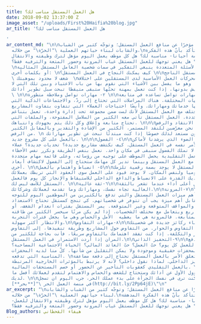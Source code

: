 ```yaml
---
title: هل العمل المستقل مناسب لك؟
date: 2018-09-02 13:37:00 Z
image_asset: "/uploads/First%20Haifia%20blog.jpg"
ar_title: 'هل العمل المستقل مناسب لك؟

'
ar_content_md: "\n\nكثر الحديث مؤخرًا عن منافع العمل المستقل؛ وتوجّه كثير من الشباب
  والشابات لبناء حياتهم العملية \"الحرّة\" من خلاله.\nلكن كيف تتأكد بأنّ هذه الفكرة
  المدهشة -والحالمة أحيانا- مناسبة لك؟ هل كل موظف يعمل اليوم مؤهل لترك وظيفته والانتقال
  للعمل المستقل؟ هل يعني توجهك للعمل المستقل غياب المرونة وحضور المتعة والترفيه فقط؟
  \nلنجيب على هذه الأسئلة المتعددة ينبغي التفكير في سمات شخصية العامل المستقل المثالية،
  أو بكلمات أخرى: \nكيف يمكنك النجاح في العمل المستقل؟ \n\nسمات المستقل الناجح\n\n١-
  \ شغف لا محدود بموهبتك  \nالشغف أحد محركات العمل الأساسية لدى المستقلين على اختلاف
  تخصصاتهم.  وهو ما يفصل بين الأشياء التي نقوم بها من باب الاعتياد وبين تلك التي لا
  نستطيع العيش بدونها. إذا كنت تعمل بمهنة تحبّها ستبقى متيقظا تبحث سبل تطوير أدائك.
  \ \n\n٢- مهارات تواصل وملاحظة متطورة \n\nيحتاج المستقل لمهارات تواصل تساعده في متابعة
  عمله مع الجهات المختلفة. هناك المراسلات التي تحتاج إلى ردّ، والاجتماعات الذكية التي
  تعرض من خلالها خدماتك ومهاراتك. وأيضًا احتياجات العملاء التي تتفاوت بتفاوت المشاريع.
  الموضوع يختلف مع العمل المستقل لأنك لست ضمن مجموعة تحت إدارة واحدة، تعمل بتناغم
  وفي أوقات محددة. العمل المستقل تأتي معه الكثير من السلاسل المفتوحة، والملفات التي
  تحتاج متابعة وإغلاق وكل ذلك يتم بجهودك وانتباهك. \n\n\n٣- تقبّل الانتقاد والرفض\n\nفي
  العمل المستقل نحن معرّضين للنقد المستمر، الكثير من الإشادة والتقدير وبالمقابل الكثير
  من الرفض. \n يجب أن تكون مستعد لذلك خصوصًا إذا كنت مبتدئًا تبحث عن تطوير مهاراتك
  بالعمل على كل مشروع جديد. \n\n\n٤- الفضول\n\nالفضول هو الضوء الذي يرشدنا لأماكن
  جديدة. الأمر نفسه في العمل المستقل. كيف نكتشف مشاريع جديدة؟ تحديات جديدة؟ عملاء
  جدد؟ إذا كنا لا نملك الفضول سنبقى في مكان واحد. نعمل بنفس الطريقة ونكرر نفس الأخطاء.
  في مجالات العمل التقليدية يحصل الموظف على توجيه من رؤسائه، وعلى قائمة مهام متجددة
  كل فترة. لكن مع العمل المستقل وبينما تدير كل مهامك ستحتاج إلى الفضول لاكتشاف أبعاد
  أخرى. \n\n٥- انضباط واهتمام بالعمل\n\nفي العمل المستقل لا يوجد بصمة رقمية تلزمك
  بالحضور يوميا ولنفس المكان. لا يوجد قيود على العمل سوى العقود التي تربطك بعملائك.
  إذا لم تكن لديك القدرة على الانضباط والدافع الداخلي للاستيقاظ والإنجاز كل يوم فالعمل
  المستقل للأسف ليس لك. \n\n٦-ثقة عالية\n\nيمكنك تحقيق أعلى أداء عندما تشعر بالثقة
  العالية تجاه نفسك، ومهاراتك وما تقدمه لعملائك وشركائك.\n\n٧-المرونة\n\nإذا كانت
  المرونة إحدى أهم ميزات العمل المستقل والتي تدفع بالكثيرين من الموظفين اليوم للتوجه
  إليه، فهي بالمقابل أهم ميزة يجب أن تتوفر في شخصياتهم. كي تنجح كمستقل تحتاج الاستعداد
  لكل الظروف والمواقف المتوقعة وغير المتوقعة. يمر المستقل بفترات انعدام الشغف، أو
  انعدام المشاريع ويتعامل مع مختلف الشخصيات. إذا لم يكن مرنًا سيخسر الكثير من طاقته
  واستعداده للمتابعة. فالمرونة هي ما يعطيه  الأمل والحماس وهي ما يجعل فترات التجربة
  والانتظار أكثر سهولة.\n\n٨-مهارات التفاوض\n\nستحتاج إلى بناء ركائز جديدة في شخصيتك،
  ومن بينها مهارات التفاوض والحوار. من التفاوض حول المشاريع وطريقة تنفيذها، إلى التفاوض
  على التسعير والتكلفة. إذا كنت تفقد اهتمامك بالتفاوض سريعًا، فأنت بحاجة للكثير من
  المران إذا أردت الاستمرار في العمل المستقل.\n\n٩-التحفيز الذاتي\n\nما الذي يدفع
  الأشخاص للعمل كل يوم؟ حبّ العمل؟ حبّ العائد المالي؟ الحياة الاجتماعية المصاحبة؟
  كلّ هذه المحفزات حقيقية وموجودة ولا يمكن التقليل من شأنها. كلّ منا لديه المحفزات
  المناسبة التي تدفعه. \nلكن، عندما يتعلق الأمر بالعمل المستقل نحتاج إلى دفعة مضاعفة
  من التحفيز الداخلي. لماذا نقول داخلي؟ لأنه لا يرتبط بالمؤثرات الخارجية المرتبطة
  بالعمل التقليدي كعقوبات التأخير عن الحضور أو خصم المستحقات المالية. \nفي العمل المستقل
  أنتَ المسؤول الأول عن أدائك وستحتاج للشغف والحماس والاهتمام لتقدم لعملائك أفضل ما
  لديك. \n\nأخيراً ان كنت ترى في نفسك الجرأة على بدء عملك الحر، جرب اليوم ان تسجل
  في منصة العمل الحر \"[**بحر**](http://bit.ly/2Pp64jE)\"\n"
ar_excerpt: "\nكثر الحديث مؤخرًا عن منافع العمل المستقل؛ وتوجّه كثير من الشباب والشابات
  لبناء حياتهم العملية \"الحرّة\" من خلاله.\nلكن كيف تتأكد بأنّ هذه الفكرة المدهشة
  -والحالمة أحيانا- مناسبة لك؟ هل كل موظف يعمل اليوم مؤهل لترك وظيفته والانتقال للعمل
  المستقل؟ هل يعني توجهك للعمل المستقل غياب المرونة وحضور المتعة والترفيه فقط؟ \n"
Blog_authors: هيفاء القحطاني
---
```



